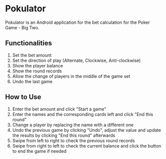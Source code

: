 # Pokulator
Pokulator is an Android application for the bet calculation for the Poker Game - Big Two. 

## Functionalities
1.  Set the bet amount
2.  Set the direction of play (Alternate, Clockwise, Anti-clockwise)
3.  Show the player balance
4.  Show the round records
5.  Allow the change of players in the middle of the game set
6.  Undo the last game

## How to Use
1.  Enter the bet amount and click "Start a game"
2.  Enter the names and the corresponding cards left and click "End this round"
3.  Change a player by replacing the name with a different one
4.  Undo the previous game by clicking "Undo", adjust the value and update the results by clicking "End this round" afterwards
5.  Swipe from left to right to check the previous round records
6.  Swipe from right to left to check the current balance and click the button to end the game if needed

